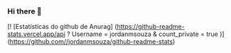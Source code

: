 ### Hi there 👋

[! [Estatísticas do github de Anurag] (https://github-readme-stats.vercel.app/api ? Username = jordanmsouza & count_private = true )] (https://github.com//jordanmsouza/github-readme-stats)
<!--
**jordanmsouza/jordanmsouza** is a ✨ _special_ ✨ repository because its `README.md` (this file) appears on your GitHub profile.

Here are some ideas to get you started:

- 🔭 I’m currently working on ...
- 🌱 I’m currently learning ...
- 👯 I’m looking to collaborate on ...
- 🤔 I’m looking for help with ...
- 💬 Ask me about ...
- 📫 How to reach me: ...
- 😄 Pronouns: ...
- ⚡ Fun fact: ...
-->

